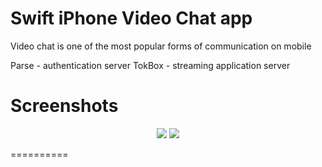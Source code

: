 # Swift iPhone Video Chat app

Video chat is one of the most popular forms of communication on mobile

Parse - authentication server
TokBox - streaming application server


Screenshots
==========

<p align="center">
  <img src ="https://raw.githubusercontent.com/mparrish91/parse-tokbox-videocallingapp/tree/master/Screenshots/screenshot1.PNG" />
  <img src ="https://raw.githubusercontent.com/mparrish91/parse-tokbox-videocallingapp/tree/master/Screenshots/screenshot.PNG" />

</p>



==========

